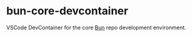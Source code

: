 # bun-core-devcontainer
VSCode DevContainer for the core [Bun](https://github.com/oven-sh/bun) repo development environment.
